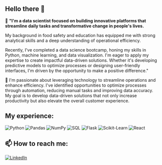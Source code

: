 ## Hello there 👋

💬  **"I'm a data scientist focused on building innovative platforms that streamline daily tasks and transformative change in people's lives.** 

My background in food safety and education has equipped me with strong analytical skills and a deep understanding of operational efficiency. 

Recently, I've completed a data science bootcamp, honing my skills in Python, machine learning, and data visualization. I'm eager to apply my expertise to create impactful data-driven solutions. Whether it's developing predictive models to optimize processes or designing user-friendly interfaces, I'm driven by the opportunity to make a positive difference."

👯 I'm passionate about leveraging technology to streamline operations and enhance efficiency. I've identified opportunities to optimize processes through automation, reducing manual tasks and improving data accuracy. My goal is to develop data-driven solutions that not only increase productivity but also elevate the overall customer experience.


## My experience:
![Python](https://img.shields.io/badge/-Python-000?&logo=Python)
![Pandas](https://img.shields.io/badge/-Pandas-000?&logo=Pandas)
![NumPy](https://img.shields.io/badge/-NumPy-000?&logo=NumPy)
![SQL](https://img.shields.io/badge/-SQL-000?&logo=MySQL)
![Flask](https://img.shields.io/badge/-Flask-000?&logo=Flask)
![Scikit-Learn](https://img.shields.io/badge/-Scikit--Learn-000?&logo=scikit-learn)
![React](https://img.shields.io/badge/-React-000?&logo=React)

## 📫 How to reach me:
[![LinkedIn](https://img.shields.io/badge/LinkedIn-0077B5?logo=linkedin&logoColor=white)](https://www.linkedin.com/in/shirlei-ocanto/)



